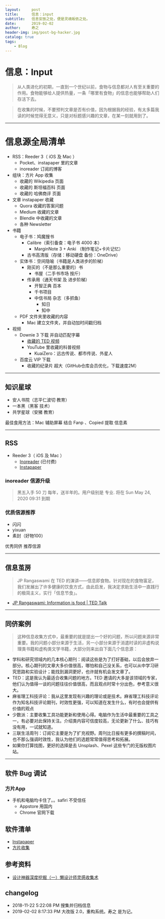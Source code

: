 ```yaml
---
layout:     post
title:      信息：input
subtitle:   信息安放之处，便是灵魂皈依之处。
date:       2019-02-02
author:     寿之
header-img: img/post-bg-hacker.jpg
catalog: true
tags:
    - Blog
---
```

# 信息：Input

> 从人类进化的初期，一直到一个世纪以前，食物与信息都对人有至关重要的作用。食物能够给人提供热量，一条「哪里有食物」的信息也能够帮助人们存活下去。

> 在收集的时候，不要预判文章是否有价值，因为根据我的经验，有太多篇我读的时候觉得无意义，只是对标题感兴趣的文章，在某一刻就用到了。

*****

# 信息源全局清单

- RSS：Reeder 3（ iOS 及 Mac ）
	- Pocket、instapaper 里的文章
	- inoreader 订阅的博客
- 组块：方片 App 收集
	- 收藏的 Wikipedia 页面
	- 收藏的 斯坦福百科 页面
	- 收藏的 哈佛商评  页面
- 文章 instapaper 收藏
	- Quora 收藏的答案问题
	- Medium 收藏的文章
	- Blendle 中收藏的文章
	- 各种 Newsletter
- 书籍
	- 电子书：鸠魔搜书
		- Calibre（索引备查：电子书 4000 本）
			- MarginNote 3 + Anki （制作笔记+卡片记忆）
		- 古书高清版（存储：移动硬盘 备份：OneDrive）
	- 实体书：空间隐喻（书籍是人类进步的阶梯）
		- 刚买的（不是那么重要的）书
			- 书屋（二手书市场 按斤）
		- 传承用（通天书架 及 进步阶梯）
			- 开智正典 百本
			- 千书项目
			- 中信书局 杂志（多抓鱼）
				- 知日
				- 知中
	- PDF 文件夹里收藏的内容
		- Mac 建立文件夹，并自动加时间戳归档
- 视频
	- Downie 3 下载 并自动匹配字幕	
		- [收藏的 TED 视频](www.ted.com)
		- YouTube 里收藏的科普视频
			- KuaiZero：远古传说、都市传说、外星人
	- 百度云 VIP 下载
		- 收藏的纪录片 超大（GitHub仓库会员优化，下载速度2M）

******

## 知识星球 

- 安人书院（志平仁波切 教育）
- 一本黑（黑客 技术）
- 共学星球（安猪 教育）

最佳食用方法：Mac 辅助屏幕 结合 Fanp 、Copied 提取 信息素 

*****

## RSS

- Reeder 3（ iOS 及 Mac ） 
	- [Inoreader](https://www.inoreader.com) (已付费)
	- [Instapaper](https://www.instapaper.com/u)

### inoreader 信源升级

> 黑五入手 50 刀 每年，送半年的。用户级别是 专业. 将在 Sun May 24, 2020 09:31 到期

### 优质信源推荐

- 闪闪
- yixuan
- 素封（好物100）

优秀同侪 推荐信源

******

## 信息茧房

> JP Rangaswami 在 TED 的演讲——信息即食物。针对现在的食物富足，我们发展出了许多健康的饮食方式，由此启发，我决定求助生活中一直践行的极简主义，实行「信息节食」。

- [JP Rangaswami: Information is food | TED Talk](https://www.ted.com/talks/jp_rangaswami_information_is_food)

****

## 同侪案例

> 这种信息收集方式中，最重要的就是提出一个好的问题，所以问题来源非常重要。我的问题小部分来源于生活，另一小部分来源于消遣时读的非虚构说理类书籍和虚构类文学书籍，大部分则来出自下面几个信息源：

- 学科和研究领域内的几本核心期刊：阅读这些是为了打好基础，以后会放弃一部分。核心期刊的文章大多价值很高，哪怕和自己没关系，也可以从中学习研究思路和实验设计；能找到漏洞更好，也许就有机会发文章了。
- TED：这是我认为最适合收集问题的地方。TED 邀请的大多是该领域的专家，他们认为值得一谈的问题往往价值很高，而且观点时常十分出色，参考意义很大。
- 麻省理工科技评论：我从这里发现有兴趣的理论或是技术。麻省理工科技评论作为知名科技评论期刊，时效性更强，可以知道在发生什么，有时也会提供有价值的观点
- 少数派：主要收集工具功能更新和使用心得。电脑作为生活中最重要的工具之一，有必要对此保持关注。介绍类内容可信度较高，无论更新了什么、技巧有没有用，一试就知道。
- 三联生活周刊：订阅它主要是为了扩充视野。周刊比日报有更多的撰稿时间，也不那么强调时效性，我认为他们的选题常常值得思考和拓展。
- 如果你打算找图，更好的选择是去 Unsplash、Pexel 这些专门的无版权图片站。

*****

## 软件 Bug 调试

### 方片App 

- 手机和电脑均卡住了。。safiri 不受信任
	- Appstore 用国内
	- Chrome 官网下载


## 软件清单

- [Instapaper](https://www.instapaper.com/u)
- [方片收集](http://funp.in/about#)

## 参考资料

- [设计神器深度挖掘（一）懒设计师灵感收集术](https://www.zcool.com.cn/article/ZNDIzMzA4.html)


## changelog

- 2018-11-22 5:22:08 PM 搜集并归档信息
- 2019-02-02 8:17:33 PM 大改版 2.0，重构系统。寿之 是为记。











